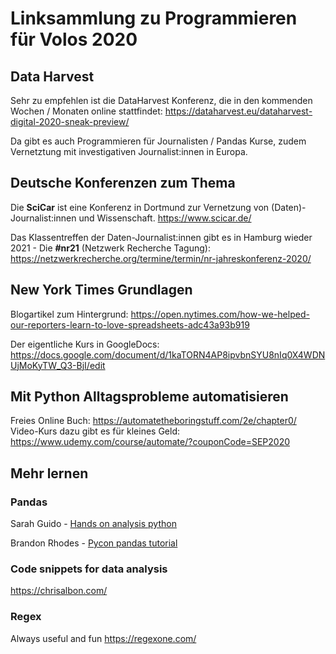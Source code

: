 # Linksammlung zu Programmieren für Volos 2020

## Data Harvest

Sehr zu empfehlen ist die DataHarvest Konferenz, die in den kommenden Wochen / Monaten online stattfindet:
https://dataharvest.eu/dataharvest-digital-2020-sneak-preview/

Da gibt es auch Programmieren für Journalisten / Pandas Kurse, zudem Vernetztung mit investigativen Journalist:innen in Europa.

## Deutsche Konferenzen zum Thema

Die **SciCar** ist eine Konferenz in Dortmund zur Vernetzung von (Daten)-Journalist:innen und Wissenschaft.
https://www.scicar.de/

Das Klassentreffen der Daten-Journalist:innen gibt es in Hamburg wieder 2021 - Die **#nr21** (Netzwerk Recherche Tagung):
https://netzwerkrecherche.org/termine/termin/nr-jahreskonferenz-2020/

## New York Times Grundlagen

Blogartikel zum Hintergrund:
https://open.nytimes.com/how-we-helped-our-reporters-learn-to-love-spreadsheets-adc43a93b919

Der eigentliche Kurs in GoogleDocs:
https://docs.google.com/document/d/1kaTORN4AP8ipvbnSYU8nIq0X4WDNUjMoKyTW_Q3-BjI/edit

## Mit Python Alltagsprobleme automatisieren

Freies Online Buch:
https://automatetheboringstuff.com/2e/chapter0/
Video-Kurs dazu gibt es für kleines Geld:
https://www.udemy.com/course/automate/?couponCode=SEP2020

## Mehr lernen

### Pandas

Sarah Guido - [Hands on analysis python](https://github.com/sarguido/hands-on-analysis-python)

Brandon Rhodes - [Pycon pandas tutorial](https://github.com/brandon-rhodes/pycon-pandas-tutorial)

### Code snippets for data analysis

https://chrisalbon.com/

### Regex

Always useful and fun
https://regexone.com/
